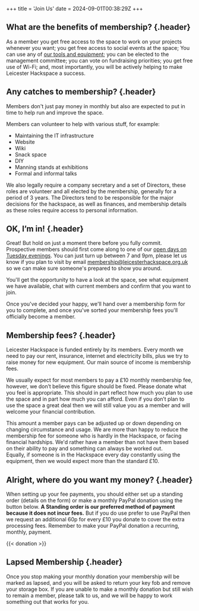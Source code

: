 +++
title = 'Join Us'
date = 2024-09-01T00:38:29Z
+++

## What are the benefits of membership? {.header}
As a member you get free access to the space to work on your projects whenever you want; you get free access to social
events at the space; You can use any of [our tools and equipment](http://wiki4.leicesterhackspace.org.uk/index.php/Main_Page#Infrastructure);
you can be elected to the management committee; you can vote on fundraising priorities; you get free use of Wi-Fi; and,
most importantly, you will be actively helping to make Leicester Hackspace a success.

## Any catches to membership? {.header}

Members don't just pay money in monthly but also are expected to put in time to help run and improve the space.

Members can volunteer to help with various stuff, for example:
- Maintaining the IT infrastructure
- Website
- Wiki
- Snack space
- DIY
- Manning stands at exhibitions
- Formal and informal talks

We also legally require a company secretary and a set of Directors, these roles are volunteer and all elected by the
membership, generally for a period of 3 years. The Directors tend to be responsible for the major decisions for the
hackspace, as well as finances, and membership details as these roles require access to personal information.

## OK, I’m in! {.header}
Great! But hold on just a moment there before you fully commit.  
Prospective members should first come along to one of our [open days on Tuesday evenings](/diary). You can just turn up
between 7 and 9pm, please let us know if you plan to visit by email [membership@leicesterhackspace.org.uk](mailto:membership@leicesterhackspace.org.uk)
so we can make sure someone's prepared to show you around.

You'll get the opportunity to have a look at the space, see what equipment we have available, chat with current members
and confirm that you want to join.

Once you've decided your happy, we'll hand over a membership form for you to complete, and once you've sorted your
membership fees you'll officially become a member.

## Membership fees? {.header}
Leicester Hackspace is funded entirely by its members. Every month we need to pay our rent, insurance, internet and
electricity bills, plus we try to raise money for new equipment. Our main source of income is membership fees.

We usually expect for most members to pay a £10 monthly membership fee, however, we don’t believe this figure should be
fixed.
Please donate what you feel is appropriate. This should in part reflect how much you plan to use the space and in part
how much you can afford. Even if you don’t plan to use the space a great deal then we will still value you as a member
and will welcome your financial contribution.

This amount a member pays can be adjusted up or down depending on changing circumstance and usage. We are more than
happy to reduce the membership fee for someone who is hardly in the Hackspace, or facing financial hardships. We'd
rather have a member than not have them based on their ability to pay and something can always be worked out.  
Equally, if someone is in the Hackspace every day constantly using the equipment, then we would expect more than the
standard £10.

## Alright, where do you want my money? {.header}
When setting up your fee payments, you should either set up a standing order (details on the form) or make a monthly
PayPal donation using the button below.
**A Standing order is our preferred method of payment because it does not incur fees.** But if you do use prefer to use
PayPal then we request an additional 60p for every £10 you donate to cover the extra processing fees.
Remember to make your PayPal donation a recurring, monthly, payment.

{{< donation >}}

## Lapsed Membership {.header}
Once you stop making your monthly donation your membership will be marked as lapsed, and you will be asked to return
your key fob and remove your storage box. If you are unable to make a monthly donation but still wish to remain a
member, please talk to us, and we will be happy to work something out that works for you.
